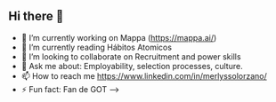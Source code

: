 ## Hi there 👋
- 🔭 I’m currently working on Mappa (https://mappa.ai/)
- 🌱 I’m currently reading Hábitos Atomicos 
- 👯 I’m looking to collaborate on Recruitment and power skills 
- 💬 Ask me about: Employability, selection processes, culture.
- 📫 How to reach me https://www.linkedin.com/in/merlyssolorzano/
- ⚡ Fun fact: Fan de GOT
-->
